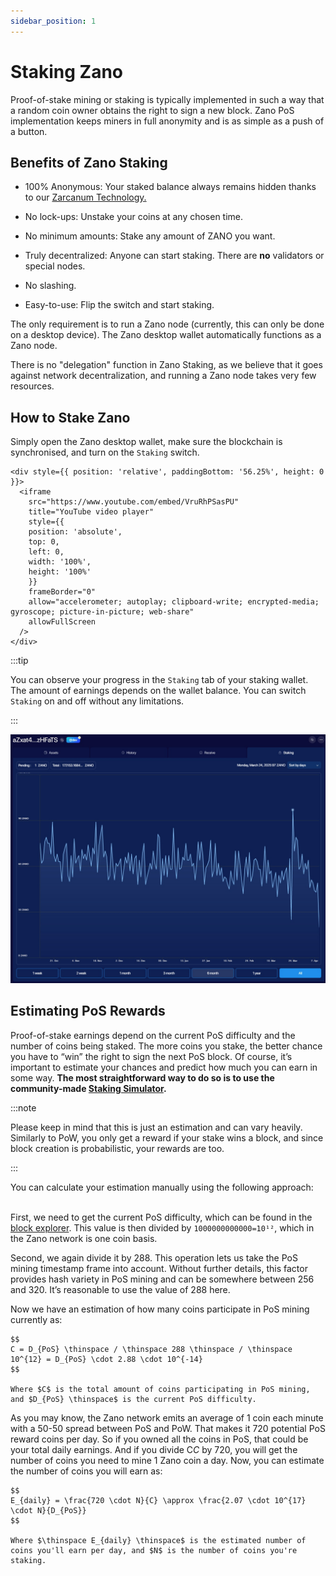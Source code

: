 ```yaml
---
sidebar_position: 1
---
```


# Staking Zano

Proof-of-stake mining or staking is typically implemented in such a way that a random coin owner obtains the right to sign a new block. Zano PoS implementation keeps miners in full anonymity and is as simple as a push of a button.

## Benefits of Zano Staking

- 100% Anonymous: Your staked balance always remains hidden thanks to our [Zarcanum Technology.](https://docs.zano.org/docs/learn/zano-features/overview#zarcanum-anonymous-proof-of-stake)

- No lock-ups: Unstake your coins at any chosen time.

- No minimum amounts: Stake any amount of ZANO you want.

- Truly decentralized: Anyone can start staking. There are **no** validators or special nodes.

- No slashing.

- Easy-to-use: Flip the switch and start staking.

The only requirement is to run a Zano node (currently, this can only be done on a desktop device). The Zano desktop wallet automatically functions as a Zano node.

There is no "delegation" function in Zano Staking, as we believe that it goes against network decentralization, and running a Zano node takes very few resources.

## How to Stake Zano

Simply open the Zano desktop wallet, make sure the blockchain is synchronised, and turn on the `Staking` switch.

```mdx-code-block
<div style={{ position: 'relative', paddingBottom: '56.25%', height: 0 }}>
  <iframe
    src="https://www.youtube.com/embed/VruRhPSasPU"
    title="YouTube video player"
    style={{ 
    position: 'absolute', 
    top: 0, 
    left: 0, 
    width: '100%', 
    height: '100%' 
    }}
    frameBorder="0"
    allow="accelerometer; autoplay; clipboard-write; encrypted-media; gyroscope; picture-in-picture; web-share"
    allowFullScreen
  />
</div>
```

:::tip

You can observe your progress in the `Staking` tab of your staking wallet. The amount of earnings depends on the wallet balance. You can switch `Staking` on and off without any limitations.

:::

![Staking Tab on GUI wallet.](/img/stake/staking-zano/zano-staking.jpg)

## Estimating PoS Rewards

Proof-of-stake earnings depend on the current PoS difficulty and the number of coins being staked. The more coins you stake, the better chance you have to “win” the right to sign the next PoS block. Of course, it’s important to estimate your chances and predict how much you can earn in some way. **The most straightforward way to do so is to use the community-made [Staking Simulator](https://zanostats.com/staking).**

:::note

Please keep in mind that this is just an estimation and can vary heavily. Similarly to PoW, you only get a reward if your stake wins a block, and since block creation is probabilistic, your rewards are too.

:::

You can calculate your estimation manually using the following approach:

\
First, we need to get the current PoS difficulty, which can be found in the [block explorer](https://explorer.zano.org/). This value is then divided by `1000000000000=10¹²`, which in the Zano network is one coin basis.

Second, we again divide it by 288. This operation lets us take the PoS mining timestamp frame into account. Without further details, this factor provides hash variety in PoS mining and can be somewhere between 256 and 320. It’s reasonable to use the value of 288 here.

Now we have an estimation of how many coins participate in PoS mining currently as:

```mdx-code-block
$$
C = D_{PoS} \thinspace / \thinspace 288 \thinspace / \thinspace 10^{12} = D_{PoS} \cdot 2.88 \cdot 10^{-14}
$$

Where $C$ is the total amount of coins participating in PoS mining, and $D_{PoS} \thinspace$ is the current PoS difficulty.
```

As you may know, the Zano network emits an average of 1 coin each minute with a 50-50 spread between PoS and PoW. That makes it 720 potential PoS reward coins per day. So if you owned all the coins in PoS, that could be your total daily earnings. And if you divide C*C* by 720, you will get the number of coins you need to mine 1 Zano coin a day. Now, you can estimate the number of coins you will earn as:

```mdx-code-block
$$
E_{daily} = \frac{720 \cdot N}{C} \approx \frac{2.07 \cdot 10^{17} \cdot N}{D_{PoS}}
$$

Where $\thinspace E_{daily} \thinspace$ is the estimated number of coins you'll earn per day, and $N$ is the number of coins you're staking.
```
